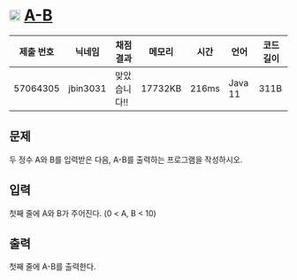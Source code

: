 # <img width="20px"  src="https://d2gd6pc034wcta.cloudfront.net/tier/1.svg" class="solvedac-tier"> [A-B](https://www.acmicpc.net/problem/1001) 

| 제출 번호 | 닉네임 | 채점 결과 | 메모리 | 시간 | 언어 | 코드 길이|
|---|---|---|---|---|---|---|
|57064305|jbin3031|맞았습니다!! |17732KB|216ms|Java 11|311B|

## 문제
<p>두 정수 A와 B를 입력받은 다음, A-B를 출력하는 프로그램을 작성하시오.</p>

## 입력
<p>첫째 줄에 A와 B가 주어진다. (0 < A, B < 10)</p>

## 출력
<p>첫째 줄에 A-B를 출력한다.</p>

